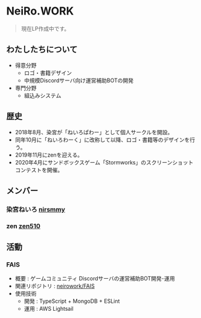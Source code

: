 # NeiRo.WORK
> 現在LP作成中です。

## わたしたちについて
- 得意分野
  - ロゴ・書籍デザイン
  - 中規模Discordサーバ向け運営補助BOTの開発
- 専門分野
  - 組込みシステム

## 歴史
- 2018年8月、染宮が「ねいろぱわー」として個人サークルを開設。
- 同年10月に「ねいろわーく」に改称して以降、ロゴ・書籍等のデザインを行う。
- 2019年11月にzenを迎える。
- 2020年4月にサンドボックスゲーム「Stormworks」のスクリーンショットコンテストを開催。


## メンバー
### 染宮ねいろ [nirsmmy](https://github.com/nirsmmy)

### zen [zen510](https://github.com/zen510)

## 活動
### FAIS
  - 概要 : ゲームコミュニティ Discordサーバの運営補助BOT開発･運用
  - 関連リポジトリ : [neirowork/FAIS](https://github.com/neirowork/FAIS)
  - 使用技術
    - 開発 : TypeScript + MongoDB + ESLint
    - 運用 : AWS Lightsail
